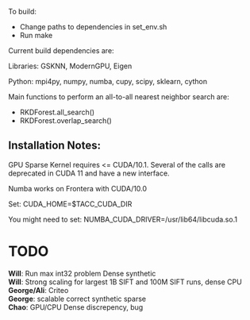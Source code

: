 
To build:
- Change paths to dependencies in set_env.sh
- Run make 

Current build dependencies are: 

Libraries: GSKNN, ModernGPU, Eigen

Python: mpi4py, numpy, numba, cupy, scipy, sklearn, cython

Main functions to perform an all-to-all nearest neighbor search are:
- RKDForest.all_search()
- RKDForest.overlap_search() 



Installation Notes:
--

GPU Sparse Kernel requires <= CUDA/10.1. Several of the calls are deprecated in CUDA 11 and have a new interface. 

Numba works on Frontera with CUDA/10.0

Set: CUDA_HOME=$TACC_CUDA_DIR

You might need to set: NUMBA_CUDA_DRIVER=/usr/lib64/libcuda.so.1


# TODO
**Will**: Run max int32 problem Dense synthetic\
**Will**: Strong scaling for largest 1B SIFT and 100M  SIFT runs,  dense CPU \
**George/Ali**: Criteo \
**George**: scalable correct synthetic sparse \
**Chao**: GPU/CPU Dense discrepency, bug  



